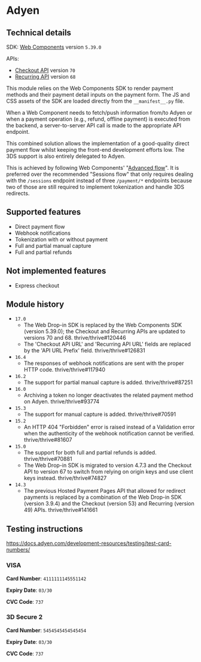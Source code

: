 # Adyen

## Technical details

SDK: [Web Components](https://docs.adyen.com/online-payments/build-your-integration/?platform=Web&integration=Components)
version `5.39.0`

APIs:

- [Checkout API](https://docs.adyen.com/api-explorer/Checkout/) version `70`
- [Recurring API](https://docs.adyen.com/api-explorer/Recurring/) version `68`

This module relies on the Web Components SDK to render payment methods and their payment detail
inputs on the payment form. The JS and CSS assets of the SDK are loaded directly from
the `__manifest__.py` file.

When a Web Component needs to fetch/push information from/to Adyen or when a payment operation
(e.g., refund, offline payment) is executed from the backend, a server-to-server API call is made to
the appropriate API endpoint.

This combined solution allows the implementation of a good-quality direct payment flow whilst
keeping the front-end development efforts low. The 3DS support is also entirely delegated to Adyen.

This is achieved by following Web Components'
"[Advanced flow](https://docs.adyen.com/online-payments/build-your-integration/additional-use-cases/advanced-flow-integration)".
It is preferred over the recommended "Sessions flow" that only requires dealing with the `/sessions`
endpoint instead of three `/payment/*` endpoints because two of those are still required to
implement tokenization and handle 3DS redirects.

## Supported features

- Direct payment flow
- Webhook notifications
- Tokenization with or without payment
- Full and partial manual capture
- Full and partial refunds

## Not implemented features

- Express checkout

## Module history

- `17.0`
  - The Web Drop-in SDK is replaced by the Web Components SDK (version 5.39.0); the Checkout and
    Recurring APIs are updated to versions 70 and 68. thrive/thrive#120446
  - The 'Checkout API URL' and 'Recurring API URL' fields are replaced by the 'API URL Prefix'
    field. thrive/thrive#126831
- `16.4`
  - The responses of webhook notifications are sent with the proper HTTP code. thrive/thrive#117940
- `16.2`
  - The support for partial manual capture is added. thrive/thrive#87251
- `16.0`
  - Archiving a token no longer deactivates the related payment method on Adyen. thrive/thrive#93774
- `15.3`
  - The support for manual capture is added. thrive/thrive#70591
- `15.2`
  - An HTTP 404 "Forbidden" error is raised instead of a Validation error when the authenticity of
    the webhook notification cannot be verified. thrive/thrive#81607
- `15.0`
  - The support for both full and partial refunds is added. thrive/thrive#70881
  - The Web Drop-in SDK is migrated to version 4.7.3 and the Checkout API to version 67 to switch
    from relying on origin keys and use client keys instead. thrive/thrive#74827
- `14.3`
  - The previous Hosted Payment Pages API that allowed for redirect payments is replaced by a 
    combination of the Web Drop-in SDK (version 3.9.4) and the Checkout (version 53) and Recurring
    (version 49) APIs. thrive/thrive#141661

## Testing instructions

https://docs.adyen.com/development-resources/testing/test-card-numbers/

### VISA

**Card Number**: `4111111145551142`

**Expiry Date**: `03/30`

**CVC Code**: `737`

### 3D Secure 2

**Card Number**: `5454545454545454`

**Expiry Date**: `03/30`

**CVC Code**: `737`

